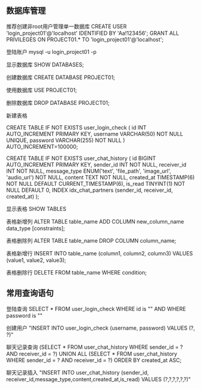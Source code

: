 ##      数据库管理


推荐创建非root用户管理单一数据库
CREATE USER 'login_project01'@'localhost' IDENTIFIED BY 'Aa!123456';
GRANT ALL PRIVILEGES ON PROJECT01.* TO 'login_project01'@'localhost';

登陆账户
mysql -u login_project01 -p

显示数据库
SHOW DATABASES;

创建数据库
CREATE DATABASE PROJECT01;

使用数据库
USE PROJECT01;

删除数据库
DROP DATABASE PROJECT01;

新建表格

CREATE TABLE IF NOT EXISTS user_login_check (
    id INT AUTO_INCREMENT PRIMARY KEY,
    username VARCHAR(50) NOT NULL UNIQUE,
    password VARCHAR(255) NOT NULL
) AUTO_INCREMENT=100000;


CREATE TABLE IF NOT EXISTS user_chat_history (
    id BIGINT AUTO_INCREMENT PRIMARY KEY,
    sender_id INT NOT NULL,
    receiver_id INT NOT NULL,
    message_type ENUM('text', 'file_path', 'image_url', 'audio_url') NOT NULL,
    content TEXT NOT NULL,
    created_at TIMESTAMP(6) NOT NULL DEFAULT CURRENT_TIMESTAMP(6),
    is_read TINYINT(1) NOT NULL DEFAULT 0,
    INDEX idx_chat_partners (sender_id, receiver_id, created_at)
);

显示表格
SHOW TABLES

表格新增列
ALTER TABLE table_name ADD COLUMN new_column_name data_type [constraints];

表格删除列
ALTER TABLE table_name DROP COLUMN column_name;

表格新增行
INSERT INTO table_name (column1, column2, column3) VALUES (value1, value2, value3);

表格删除行
DELETE FROM table_name WHERE condition;

##      常用查询语句

登陆查询
SELECT * FROM user_login_check WHERE id is "" AND WHERE password is ""

创建用户
"INSERT INTO user_login_check (username, password) VALUES (?, ?)"


聊天记录查询
(SELECT * FROM user_chat_history WHERE sender_id = ? AND receiver_id = ?)
UNION ALL
(SELECT * FROM user_chat_history WHERE sender_id = ? AND receiver_id = ?)
ORDER BY created_at ASC;

聊天记录插入
"INSERT INTO user_chat_history (sender_id, receiver_id,message_type,content,created_at,is_read) VALUES (?,?,?,?,?,?)"

